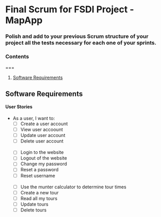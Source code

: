 # Final Scrum for FSDI Project - MapApp

### Polish and add to your previous Scrum structure of your project all the tests necessary for each one of your sprints.

### Contents
===
  1. [Software Requirements](#software-requirements)

## Software Requirements

#### User Stories

- As a user, I want to:
  - [ ] Create a user account
  - [ ] View user accoount
  - [ ] Update user account
  - [ ] Delete user account  
    &nbsp;
  - [ ] Login to the website
  - [ ] Logout of the website
  - [ ] Change my password
  - [ ] Reset a password
  - [ ] Reset username  
    &nbsp;
  - [ ] Use the munter calculator to determine tour times
  - [ ] Create a new tour
  - [ ] Read all my tours
  - [ ] Update tours
  - [ ] Delete tours